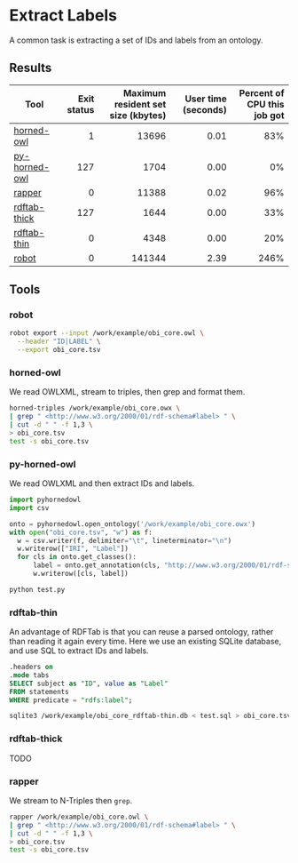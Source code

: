 # Extract Labels

A common task is extracting a set of IDs and labels from an ontology.

## Results

Tool | Exit status | Maximum resident set size (kbytes) | User time (seconds) | Percent of CPU this job got
--- | --: | --: | --: | --:
[horned-owl](https://github.com/phillord/horned-owl) | 1 | 13696 | 0.01 | 83%
[py-horned-owl](https://github.com/jannahastings/py-horned-owl) | 127 | 1704 | 0.00 | 0%
[rapper](https://librdf.org/raptor/) | 0 | 11388 | 0.02 | 96%
[rdftab-thick](https://github.com/ontodev/rdftab.rs) | 127 | 1644 | 0.00 | 33%
[rdftab-thin](https://github.com/ontodev/rdftab.rs) | 0 | 4348 | 0.00 | 20%
[robot](http://robot.obolibrary.org) | 0 | 141344 | 2.39 | 246%

## Tools

### robot

```sh
robot export --input /work/example/obi_core.owl \
  --header "ID|LABEL" \
  --export obi_core.tsv
```

### horned-owl

We read OWLXML,
stream to triples,
then grep and format them.

```sh
horned-triples /work/example/obi_core.owx \
| grep " <http://www.w3.org/2000/01/rdf-schema#label> " \
| cut -d " " -f 1,3 \
> obi_core.tsv
test -s obi_core.tsv
```

### py-horned-owl

We read OWLXML and then extract IDs and labels.

```py
import pyhornedowl
import csv

onto = pyhornedowl.open_ontology('/work/example/obi_core.owx')
with open("obi_core.tsv", "w") as f:
  w = csv.writer(f, delimiter="\t", lineterminator="\n")
  w.writerow(["IRI", "Label"])
  for cls in onto.get_classes():
      label = onto.get_annotation(cls, "http://www.w3.org/2000/01/rdf-schema#label")
      w.writerow([cls, label])
```

```sh
python test.py
```

### rdftab-thin

An advantage of RDFTab is that you can reuse a parsed ontology,
rather than reading it again every time.
Here we use an existing SQLite database,
and use SQL to extract IDs and labels.

```sql
.headers on
.mode tabs
SELECT subject as "ID", value as "Label"
FROM statements
WHERE predicate = "rdfs:label";
```

```sh
sqlite3 /work/example/obi_core_rdftab-thin.db < test.sql > obi_core.tsv
```

### rdftab-thick

TODO

### rapper

We stream to N-Triples then `grep`.

```sh
rapper /work/example/obi_core.owl \
| grep " <http://www.w3.org/2000/01/rdf-schema#label> " \
| cut -d " " -f 1,3 \
> obi_core.tsv
test -s obi_core.tsv
```


